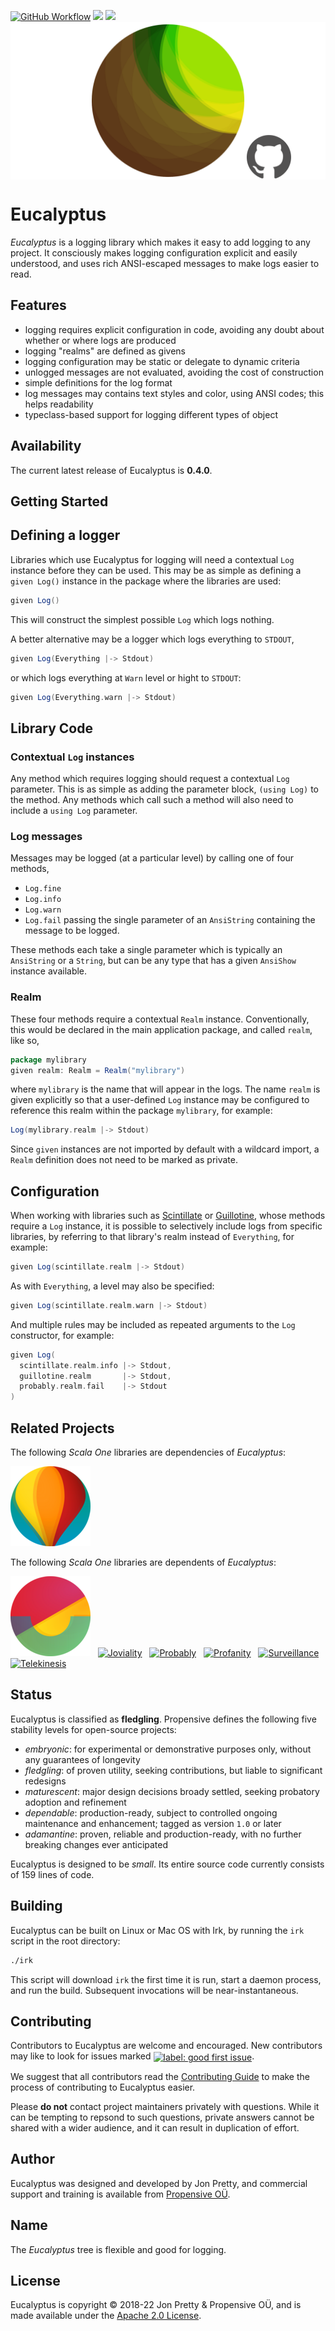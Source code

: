 [<img alt="GitHub Workflow" src="https://img.shields.io/github/workflow/status/propensive/eucalyptus/Build/main?style=for-the-badge" height="24">](https://github.com/propensive/eucalyptus/actions)
[<img src="https://img.shields.io/maven-central/v/com.propensive/eucalyptus-core?color=2465cd&style=for-the-badge" height="24">](https://search.maven.org/artifact/com.propensive/eucalyptus-core)
[<img src="https://img.shields.io/discord/633198088311537684?color=8899f7&label=DISCORD&style=for-the-badge" height="24">](https://discord.gg/7b6mpF6Qcf)
<img src="/doc/images/github.png" valign="middle">

# Eucalyptus

_Eucalyptus_ is a logging library which makes it easy to add logging to any project. It consciously
makes logging configuration explicit and easily understood, and uses rich ANSI-escaped messages to
make logs easier to read.

## Features

- logging requires explicit configuration in code, avoiding any doubt about whether or where logs are produced
- logging "realms" are defined as givens
- logging configuration may be static or delegate to dynamic criteria
- unlogged messages are not evaluated, avoiding the cost of construction
- simple definitions for the log format
- log messages may contains text styles and color, using ANSI codes; this helps readability
- typeclass-based support for logging different types of object


## Availability

The current latest release of Eucalyptus is __0.4.0__.

## Getting Started

## Defining a logger

Libraries which use Eucalyptus for logging will need a contextual `Log` instance before they can
be used. This may be as simple as defining a `given Log()` instance in the package where the
libraries are used:
```scala
given Log()
```

This will construct the simplest possible `Log` which logs nothing.

A better alternative may be a logger which logs everything to `STDOUT`,
```scala
given Log(Everything |-> Stdout)
```
or which logs everything at `Warn` level or hight to `STDOUT`:
```scala
given Log(Everything.warn |-> Stdout)
```

## Library Code

### Contextual `Log` instances

Any method which requires logging should request a contextual `Log` parameter. This
is as simple as adding the parameter block, `(using Log)` to the method. Any methods
which call such a method will also need to include a `using Log` parameter.

### Log messages

Messages may be logged (at a particular level) by calling one of four methods,
- `Log.fine`
- `Log.info`
- `Log.warn`
- `Log.fail`
passing the single parameter of an `AnsiString` containing the message to be logged.

These methods each take a single parameter which is typically an `AnsiString` or a
`String`, but can be any type that has a given `AnsiShow` instance available.

### Realm

These four methods require a contextual `Realm` instance. Conventionally, this would 
be declared in the main application package, and called `realm`, like so,
```scala
package mylibrary
given realm: Realm = Realm("mylibrary")
```
where `mylibrary` is the name that will appear in the logs. The name `realm` is given
explicitly so that a user-defined `Log` instance may be configured to reference this
realm within the package `mylibrary`, for example:
```scala
Log(mylibrary.realm |-> Stdout)
```

Since `given` instances are not imported by default with a wildcard import, a `Realm`
definition does not need to be marked as private.

## Configuration

When working with libraries such as [Scintillate](https://github.com/propensive/scintillate) or
[Guillotine](https://github.com/propensive/guillotine), whose methods require
a `Log` instance, it is possible to selectively include logs from specific libraries,
by referring to that library's realm instead of `Everything`, for example:
```scala
given Log(scintillate.realm |-> Stdout)
```
As with `Everything`, a level may also be specified:
```scala
given Log(scintillate.realm.warn |-> Stdout)
```

And multiple rules may be included as repeated arguments to the `Log` constructor, for example:
```scala
given Log(
  scintillate.realm.info |-> Stdout,
  guillotine.realm       |-> Stdout,
  probably.realm.fail    |-> Stdout
)
```


## Related Projects

The following _Scala One_ libraries are dependencies of _Eucalyptus_:

[![Escapade](https://github.com/propensive/escapade/raw/main/doc/images/128x128.png)](https://github.com/propensive/escapade/) &nbsp;

The following _Scala One_ libraries are dependents of _Eucalyptus_:

[![Guillotine](https://github.com/propensive/guillotine/raw/main/doc/images/128x128.png)](https://github.com/propensive/guillotine/) &nbsp; [![Joviality](https://github.com/propensive/joviality/raw/main/doc/images/128x128.png)](https://github.com/propensive/joviality/) &nbsp; [![Probably](https://github.com/propensive/probably/raw/main/doc/images/128x128.png)](https://github.com/propensive/probably/) &nbsp; [![Profanity](https://github.com/propensive/profanity/raw/main/doc/images/128x128.png)](https://github.com/propensive/profanity/) &nbsp; [![Surveillance](https://github.com/propensive/surveillance/raw/main/doc/images/128x128.png)](https://github.com/propensive/surveillance/) &nbsp; [![Telekinesis](https://github.com/propensive/telekinesis/raw/main/doc/images/128x128.png)](https://github.com/propensive/telekinesis/) &nbsp;

## Status

Eucalyptus is classified as __fledgling__. Propensive defines the following five stability levels for open-source projects:

- _embryonic_: for experimental or demonstrative purposes only, without any guarantees of longevity
- _fledgling_: of proven utility, seeking contributions, but liable to significant redesigns
- _maturescent_: major design decisions broady settled, seeking probatory adoption and refinement
- _dependable_: production-ready, subject to controlled ongoing maintenance and enhancement; tagged as version `1.0` or later
- _adamantine_: proven, reliable and production-ready, with no further breaking changes ever anticipated

Eucalyptus is designed to be _small_. Its entire source code currently consists of 159 lines of code.

## Building

Eucalyptus can be built on Linux or Mac OS with Irk, by running the `irk` script in the root directory:
```sh
./irk
```

This script will download `irk` the first time it is run, start a daemon process, and run the build. Subsequent
invocations will be near-instantaneous.

## Contributing

Contributors to Eucalyptus are welcome and encouraged. New contributors may like to look for issues marked
<a href="https://github.com/propensive/eucalyptus/labels/good%20first%20issue"><img alt="label: good first issue"
src="https://img.shields.io/badge/-good%20first%20issue-67b6d0.svg" valign="middle"></a>.

We suggest that all contributors read the [Contributing Guide](/contributing.md) to make the process of
contributing to Eucalyptus easier.

Please __do not__ contact project maintainers privately with questions. While it can be tempting to repsond to
such questions, private answers cannot be shared with a wider audience, and it can result in duplication of
effort.

## Author

Eucalyptus was designed and developed by Jon Pretty, and commercial support and training is available from
[Propensive O&Uuml;](https://propensive.com/).



## Name

The _Eucalyptus_ tree is flexible and good for logging.

## License

Eucalyptus is copyright &copy; 2018-22 Jon Pretty & Propensive O&Uuml;, and is made available under the
[Apache 2.0 License](/license.md).
